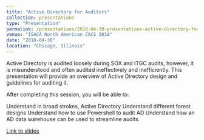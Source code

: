 ```yaml
---
title: "Active Directory for Auditors"
collection: presentations
type: "Presentation"
permalink: /presentations/2018-04-30-presentations-active-directory-for-auditors
venue: "ISACA North American CACS 2018"
date: "2018-04-30"
location: "Chicago, Illinois"
---
```


Active Directory is audited loosely during SOX and ITGC audits, however, it is misunderstood and often audited ineffectively and inefficiently. This presentation will provide an overview of Active Directory design and guidelines for auditing it. 

After completing this session, you will be able to: 

Understand in broad strokes, Active Directory 
Understand different forest designs 
Understand how to use Powershell to audit AD 
Understand how an AD data warehouse can be used to streamline audits

[Link to slides](https://www.slideshare.net/AndrewClark71/active-directory-for-auditors)
